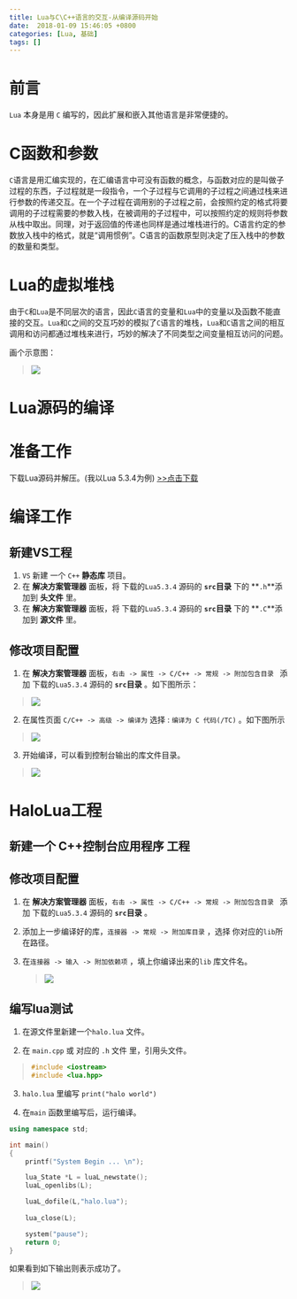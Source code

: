 ```yaml
---
title: Lua与C\C++语言的交互-从编译源码开始
date:  2018-01-09 15:46:05 +0800
categories: [Lua, 基础]
tags: []
---
```


# 前言

`Lua` 本身是用 `C` 编写的，因此扩展和嵌入其他语言是非常便捷的。

# C函数和参数

`C`语言是用汇编实现的，在汇编语言中可没有函数的概念，与函数对应的是叫做子过程的东西，子过程就是一段指令，一个子过程与它调用的子过程之间通过栈来进行参数的传递交互。在一个子过程在调用别的子过程之前，会按照约定的格式将要调用的子过程需要的参数入栈，在被调用的子过程中，可以按照约定的规则将参数从栈中取出。同理，对于返回值的传递也同样是通过堆栈进行的。C语言约定的参数放入栈中的格式，就是“调用惯例”。C语言的函数原型则决定了压入栈中的参数的数量和类型。

# Lua的虚拟堆栈

由于`C`和`Lua`是不同层次的语言，因此`C`语言的变量和`Lua`中的变量以及函数不能直接的交互。`Lua`和`C`之间的交互巧妙的模拟了`C`语言的堆栈，`Lua`和`C`语言之间的相互调用和访问都通过堆栈来进行，巧妙的解决了不同类型之间变量相互访问的问题。

画个示意图：

> ![](https://fastly.jsdelivr.net/gh/Rootjhon/img_note@empty/16763668003601676366800342.png) 

# Lua源码的编译

# 准备工作

下载Lua源码并解压。(我以Lua 5.3.4为例) [>>点击下载](https://www.lua.org/download.html)

# 编译工作

## 新建VS工程

1. `VS` 新建 一个 `C++` **静态库** 项目。
2. 在 **解决方案管理器** 面板，将 下载的`Lua5.3.4` 源码的 **`src`目录** 下的 **`.h`**添加到 **头文件** 里。
3. 在 **解决方案管理器** 面板，将 下载的`Lua5.3.4` 源码的 **`src`目录** 下的 **`.C`**添加到 **源文件** 里。

## 修改项目配置

1. 在 **解决方案管理器** 面板，`右击 -> 属性 -> C/C++ -> 常规 -> 附加包含目录 ` 添加 下载的`Lua5.3.4` 源码的 **`src`目录**  。如下图所示：

> ![](https://fastly.jsdelivr.net/gh/Rootjhon/img_note@empty/16763668113431676366810745.png)

2. 在属性页面 `C/C++ -> 高级 -> 编译为` 选择 : `编译为 C 代码(/TC)` 。如下图所示

> ![](https://fastly.jsdelivr.net/gh/Rootjhon/img_note@empty/16763668193431676366819177.png)

3. 开始编译，可以看到控制台输出的库文件目录。

> ![](https://fastly.jsdelivr.net/gh/Rootjhon/img_note@empty/16763668263431676366825586.png)

# HaloLua工程

## 新建一个 C++控制台应用程序 工程

## 修改项目配置

1. 在 **解决方案管理器** 面板，`右击 -> 属性 -> C/C++ -> 常规 -> 附加包含目录 ` 添加 下载的`Lua5.3.4` 源码的 **`src`目录** 。

2. 添加上一步编译好的库，`连接器 -> 常规 -> 附加库目录` ，选择 你对应的`lib`所在路径。

3. 在`连接器 -> 输入 -> 附加依赖项` ，填上你编译出来的`lib` 库文件名。

   > ![](https://fastly.jsdelivr.net/gh/Rootjhon/img_note@empty/16763668323531676366832063.png)

## 编写lua测试

1. 在源文件里新建一个`halo.lua` 文件。

2. 在 `main.cpp` 或 对应的 `.h` 文件 里，引用头文件。

>```c++
> #include <iostream>
> #include <lua.hpp>
>```

3. `halo.lua` 里编写 `print("halo world")`

4. 在`main` 函数里编写后，运行编译。

```c++
using namespace std;

int main()
{
	printf("System Begin ... \n");

	lua_State *L = luaL_newstate();
	luaL_openlibs(L);

	luaL_dofile(L,"halo.lua");
	
	lua_close(L);

	system("pause");
    return 0;
}
```

如果看到如下输出则表示成功了。

>  ![](https://fastly.jsdelivr.net/gh/Rootjhon/img_note@empty/16763668433461676366843232.png)